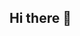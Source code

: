 ## Hi there 👋

<!--
**jorgelpena-dev/jorgelpena-dev** is a ✨ _special_ ✨ repository because its `README.md` (this file) appears on your GitHub profile.

Here are some ideas to get you started:

- 🔭 I'm currently not working
- 🌱 I’m currently learning, english, development
- 👯 I’m looking to collaborate on web development projects, especially those using JavaScript, React, and Node.js. I'm eager to work on UI/UX design as well.
- 🤔 I’m looking for help with learning new programming languages such as Go or Rust to broaden my knowledge of software development.
- 💬 Ask me about Web development, especially with React and Node.js
- 📫 How to reach me: ...
- 😄 Pronouns: He/Him (Él)
- ⚡ Fun fact:  I can play the violin, ukulele, viola, flute, and a bit of guitar. AND i love COOKING
-->
